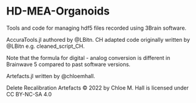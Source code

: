 # HD-MEA-Organoids
Tools and code for managing hdf5 files recorded using 3Brain software. 

AccuraTools.jl authored by @LBitn.
CH adapted code originally written by @LBitn e.g. cleaned_script_CH. 

Note that the formula for digital - analog conversion is different in Brainwave 5 compared to past software versions. 

Artefacts.jl written by @chloemhall. 

Delete Recalibration Artefacts © 2022 by Chloe M. Hall is licensed under CC BY-NC-SA 4.0 
